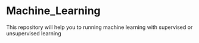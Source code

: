 # Machine_Learning
This repository will help you to running machine learning with supervised or unsupervised learning
